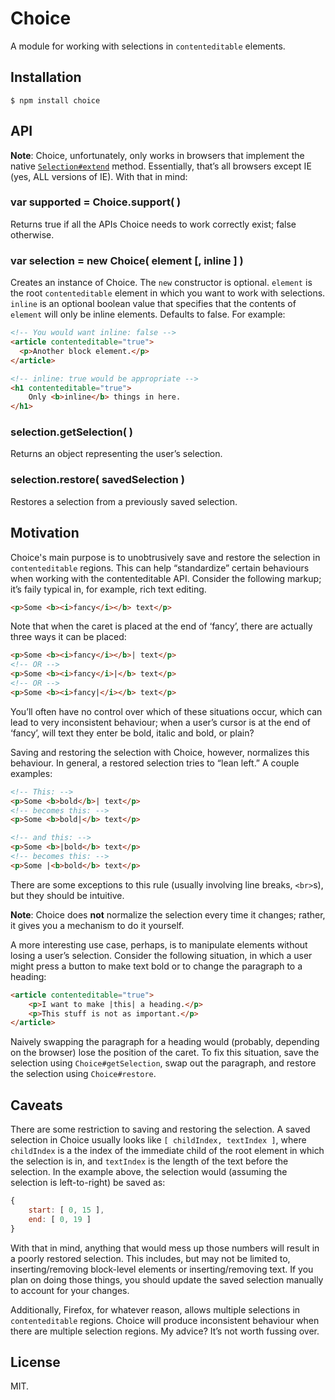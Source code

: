 # Choice

A module for working with selections in `contenteditable` elements.

## Installation

```
$ npm install choice
```

## API

__Note__: Choice, unfortunately, only works in browsers that implement the native [`Selection#extend`](https://developer.mozilla.org/en-US/docs/Web/API/Selection.extend) method. Essentially, that’s all browsers except IE (yes, ALL versions of IE). With that in mind:

### var supported = Choice.support( )

Returns true if all the APIs Choice needs to work correctly exist; false otherwise.

### var selection = new Choice( element [, inline ] )

Creates an instance of Choice. The `new` constructor is optional. `element` is the root `contenteditable` element in which you want to work with selections. `inline` is an optional boolean value that specifies that the contents of `element` will only be inline elements. Defaults to false. For example:

```html
<!-- You would want inline: false -->
<article contenteditable="true">
  <p>Another block element.</p>
</article>

<!-- inline: true would be appropriate -->
<h1 contenteditable="true">
    Only <b>inline</b> things in here.
</h1>
```

### selection.getSelection( )

Returns an object representing the user’s selection.

### selection.restore( savedSelection )

Restores a selection from a previously saved selection.

## Motivation

Choice's main purpose is to unobtrusively save and restore the selection in `contenteditable` regions. This can help “standardize” certain behaviours when working with the contenteditable API. Consider the following markup; it’s faily typical in, for example, rich text editing.

```html
<p>Some <b><i>fancy</i></b> text</p>
```

Note that when the caret is placed at the end of ‘fancy’, there are actually three ways it can be placed:

```html
<p>Some <b><i>fancy</i></b>| text</p>
<!-- OR -->
<p>Some <b><i>fancy</i>|</b> text</p>
<!-- OR -->
<p>Some <b><i>fancy|</i></b> text</p>
```

You’ll often have no control over which of these situations occur, which can lead to very inconsistent behaviour; when a user’s cursor is at the end of ‘fancy’, will text they enter be bold, italic and bold, or plain?

Saving and restoring the selection with Choice, however, normalizes this behaviour. In general, a restored selection tries to “lean left.” A couple examples:

```html
<!-- This: -->
<p>Some <b>bold</b>| text</p>
<!-- becomes this: -->
<p>Some <b>bold|</b> text</p>

<!-- and this: -->
<p>Some <b>|bold</b> text</p>
<!-- becomes this: -->
<p>Some |<b>bold</b> text</p>
```

There are some exceptions to this rule (usually involving line breaks, `<br>`s), but they should be intuitive.

__Note__: Choice does __not__ normalize the selection every time it changes; rather, it gives you a mechanism to do it yourself.

A more interesting use case, perhaps, is to manipulate elements without losing a user’s selection. Consider the following situation, in which a user might press a button to make text bold or to change the paragraph to a heading:

```html
<article contenteditable="true">
    <p>I want to make |this| a heading.</p>
    <p>This stuff is not as important.</p>
</article>
```

Naively swapping the paragraph for a heading would (probably, depending on the browser) lose the position of the caret. To fix this situation, save the selection using `Choice#getSelection`, swap out the paragraph, and restore the selection using `Choice#restore`.

## Caveats

There are some restriction to saving and restoring the selection. A saved selection in Choice usually looks like `[ childIndex, textIndex ]`, where `childIndex` is a the index of the immediate child of the root element in which the selection is in, and `textIndex` is the length of the text before the selection. In the example above, the selection would (assuming the selection is left-to-right) be saved as:

```js
{
    start: [ 0, 15 ],
    end: [ 0, 19 ]
}
```

With that in mind, anything that would mess up those numbers will result in a poorly restored selection. This includes, but may not be limited to, inserting/removing block-level elements or inserting/removing text. If you plan on doing those things, you should update the saved selection manually to account for your changes.

Additionally, Firefox, for whatever reason, allows multiple selections in `contenteditable` regions. Choice will produce inconsistent behaviour when there are multiple selection regions. My advice? It’s not worth fussing over.

## License

MIT.
